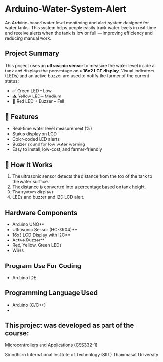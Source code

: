 # Arduino-Water-System-Alert

An Arduino-based water level monitoring and alert system designed for water tanks. This system helps people easily track water levels in real-time and receive alerts when the tank is low or full — improving efficiency and reducing manual work.

##  Project Summary

This project uses an **ultrasonic sensor** to measure the water level inside a tank and displays the percentage on a **16x2 LCD display**. Visual indicators (LEDs) and an active buzzer are used to notify the farmer of the current status:

- ✅ Green LED – Low
- ⚠️ Yellow LED – Medium
- 🔴 Red LED + Buzzer – Full

## 📌 Features

- Real-time water level measurement (%)
- Status display on LCD
- Color-coded LED alerts
- Buzzer sound for low water warning
- Easy to install, low-cost, and farmer-friendly

## 📄 How It Works

1. The ultrasonic sensor detects the distance from the top of the tank to the water surface.
2. The distance is converted into a percentage based on tank height.
3. The system displays
4. LEDs and buzzer and I2C LCD alert.

## Hardware Components
- Arduino UNO**
- Ultrasonic Sensor (HC-SR04)**  
- 16x2 LCD Display with I2C**  
- Active Buzzer**  
- Red, Yellow, Green LEDs
- Wires
  
## Program Use For Coding
 - Arduino IDE

## Programming Language Used
 - Arduino (C/C++)
 - 
## This project was developed as part of the course:

Microcontrollers and Applications (CSS332-1)

Sirindhorn International Institute of Technology (SIIT)
Thammasat University
   
